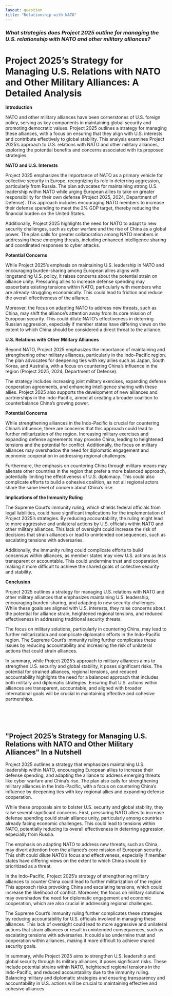 ```yaml
---
layout: question
title: "Relationship with NATO"
---
```


### *What strategies does Project 2025 outline for managing the U.S. relationship with NATO and other military alliances?*


# Project 2025’s Strategy for Managing U.S. Relations with NATO and Other Military Alliances: A Detailed Analysis

**Introduction**

NATO and other military alliances have been cornerstones of U.S. foreign policy, serving as key components in maintaining global security and promoting democratic values. Project 2025 outlines a strategy for managing these alliances, with a focus on ensuring that they align with U.S. interests and contribute effectively to global stability. This analysis examines Project 2025’s approach to U.S. relations with NATO and other military alliances, exploring the potential benefits and concerns associated with its proposed strategies.

**NATO and U.S. Interests**

Project 2025 emphasizes the importance of NATO as a primary vehicle for collective security in Europe, recognizing its role in deterring aggression, particularly from Russia. The plan advocates for maintaining strong U.S. leadership within NATO while urging European allies to take on greater responsibility for their own defense (Project 2025, 2024, Department of Defense). This approach includes encouraging NATO members to increase their defense spending to meet the 2% GDP target, thereby reducing the financial burden on the United States.

Additionally, Project 2025 highlights the need for NATO to adapt to new security challenges, such as cyber warfare and the rise of China as a global power. The plan calls for greater collaboration among NATO members in addressing these emerging threats, including enhanced intelligence sharing and coordinated responses to cyber attacks.

**Potential Concerns**

While Project 2025’s emphasis on maintaining U.S. leadership in NATO and encouraging burden-sharing among European allies aligns with longstanding U.S. policy, it raises concerns about the potential strain on alliance unity. Pressuring allies to increase defense spending may exacerbate existing tensions within NATO, particularly with members who are already struggling economically. This could lead to friction and reduce the overall effectiveness of the alliance.

Moreover, the focus on adapting NATO to address new threats, such as China, may shift the alliance’s attention away from its core mission of European security. This could dilute NATO’s effectiveness in deterring Russian aggression, especially if member states have differing views on the extent to which China should be considered a direct threat to the alliance.

**U.S. Relations with Other Military Alliances**

Beyond NATO, Project 2025 emphasizes the importance of maintaining and strengthening other military alliances, particularly in the Indo-Pacific region. The plan advocates for deepening ties with key allies such as Japan, South Korea, and Australia, with a focus on countering China’s influence in the region (Project 2025, 2024, Department of Defense).

The strategy includes increasing joint military exercises, expanding defense cooperation agreements, and enhancing intelligence sharing with these allies. Project 2025 also supports the development of new alliances and partnerships in the Indo-Pacific, aimed at creating a broader coalition to counterbalance China’s growing power.

**Potential Concerns**

While strengthening alliances in the Indo-Pacific is crucial for countering China’s influence, there are concerns that this approach could lead to further militarization of the region. Increasing military exercises and expanding defense agreements may provoke China, leading to heightened tensions and the potential for conflict. Additionally, the focus on military alliances may overshadow the need for diplomatic engagement and economic cooperation in addressing regional challenges.

Furthermore, the emphasis on countering China through military means may alienate other countries in the region that prefer a more balanced approach, potentially limiting the effectiveness of U.S. diplomacy. This could also complicate efforts to build a cohesive coalition, as not all regional actors share the same level of concern about China’s rise.

**Implications of the Immunity Ruling**

The Supreme Court’s immunity ruling, which shields federal officials from legal liabilities, could have significant implications for the implementation of Project 2025’s strategies. By reducing accountability, the ruling might lead to more aggressive and unilateral actions by U.S. officials within NATO and other military alliances. This lack of oversight could increase the risk of decisions that strain alliances or lead to unintended consequences, such as escalating tensions with adversaries.

Additionally, the immunity ruling could complicate efforts to build consensus within alliances, as member states may view U.S. actions as less transparent or accountable. This could undermine trust and cooperation, making it more difficult to achieve the shared goals of collective security and stability.

**Conclusion**

Project 2025 outlines a strategy for managing U.S. relations with NATO and other military alliances that emphasizes maintaining U.S. leadership, encouraging burden-sharing, and adapting to new security challenges. While these goals are aligned with U.S. interests, they raise concerns about the potential for alliance strain, heightened regional tensions, and reduced effectiveness in addressing traditional security threats.

The focus on military solutions, particularly in countering China, may lead to further militarization and complicate diplomatic efforts in the Indo-Pacific region. The Supreme Court’s immunity ruling further complicates these issues by reducing accountability and increasing the risk of unilateral actions that could strain alliances.

In summary, while Project 2025’s approach to military alliances aims to strengthen U.S. security and global stability, it poses significant risks. The potential for strained alliances, regional tensions, and reduced accountability highlights the need for a balanced approach that includes both military and diplomatic strategies. Ensuring that U.S. actions within alliances are transparent, accountable, and aligned with broader international goals will be crucial in maintaining effective and cohesive partnerships.

<br><br><br>

## <span id="nutshell">"Project 2025’s Strategy for Managing U.S. Relations with NATO and Other Military Alliances" In a Nutshell</span>

Project 2025 outlines a strategy that emphasizes maintaining U.S. leadership within NATO, encouraging European allies to increase their defense spending, and adapting the alliance to address emerging threats like cyber warfare and China’s rise. The plan also calls for strengthening military alliances in the Indo-Pacific, with a focus on countering China’s influence by deepening ties with key regional allies and expanding defense cooperation.

While these proposals aim to bolster U.S. security and global stability, they raise several significant concerns. First, pressuring NATO allies to increase defense spending could strain alliance unity, particularly among countries already facing economic challenges. This could lead to tensions within NATO, potentially reducing its overall effectiveness in deterring aggression, especially from Russia.

The emphasis on adapting NATO to address new threats, such as China, may divert attention from the alliance’s core mission of European security. This shift could dilute NATO’s focus and effectiveness, especially if member states have differing views on the extent to which China should be prioritized as a threat.

In the Indo-Pacific, Project 2025’s strategy of strengthening military alliances to counter China could lead to further militarization of the region. This approach risks provoking China and escalating tensions, which could increase the likelihood of conflict. Moreover, the focus on military solutions may overshadow the need for diplomatic engagement and economic cooperation, which are also crucial in addressing regional challenges.

The Supreme Court’s immunity ruling further complicates these strategies by reducing accountability for U.S. officials involved in managing these alliances. This lack of oversight could lead to more aggressive and unilateral actions that strain alliances or result in unintended consequences, such as escalating tensions with adversaries. It could also undermine trust and cooperation within alliances, making it more difficult to achieve shared security goals.

In summary, while Project 2025 aims to strengthen U.S. leadership and global security through its military alliances, it poses significant risks. These include potential strains within NATO, heightened regional tensions in the Indo-Pacific, and reduced accountability due to the immunity ruling. Balancing military and diplomatic strategies and ensuring transparency and accountability in U.S. actions will be crucial to maintaining effective and cohesive alliances.
